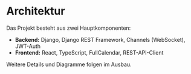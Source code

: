 # Architektur

Das Projekt besteht aus zwei Hauptkomponenten:

- **Backend:** Django, Django REST Framework, Channels (WebSocket), JWT-Auth
- **Frontend:** React, TypeScript, FullCalendar, REST-API-Client

Weitere Details und Diagramme folgen im Ausbau.
